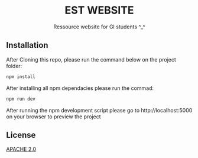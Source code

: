 <center>

# EST WEBSITE

Ressource website for GI students ^\_^

</center>

## Installation

After Cloning this repo, please run the command below on the project folder:

```bash
npm install
```

After installing all npm dependacies please run the commad:

```bash
npm run dev
```

After running the npm development script please go to http://localhost:5000 on your browser to preview the project

## License

[APACHE 2.0](https://choosealicense.com/licenses/apache-2.0/)
